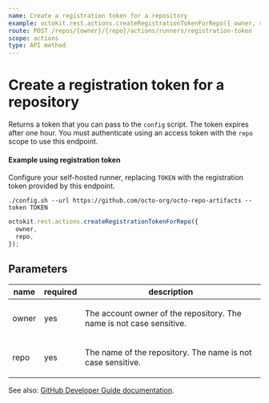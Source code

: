 ```yaml
---
name: Create a registration token for a repository
example: octokit.rest.actions.createRegistrationTokenForRepo({ owner, repo })
route: POST /repos/{owner}/{repo}/actions/runners/registration-token
scope: actions
type: API method
---
```


# Create a registration token for a repository

Returns a token that you can pass to the `config` script. The token expires after one hour. You must authenticate
using an access token with the `repo` scope to use this endpoint.

#### Example using registration token

Configure your self-hosted runner, replacing `TOKEN` with the registration token provided by this endpoint.

```
./config.sh --url https://github.com/octo-org/octo-repo-artifacts --token TOKEN
```

```js
octokit.rest.actions.createRegistrationTokenForRepo({
  owner,
  repo,
});
```

## Parameters

<table>
  <thead>
    <tr>
      <th>name</th>
      <th>required</th>
      <th>description</th>
    </tr>
  </thead>
  <tbody>
    <tr><td>owner</td><td>yes</td><td>

The account owner of the repository. The name is not case sensitive.

</td></tr>
<tr><td>repo</td><td>yes</td><td>

The name of the repository. The name is not case sensitive.

</td></tr>
  </tbody>
</table>

See also: [GitHub Developer Guide documentation](https://docs.github.com/enterprise-cloud@latest//rest/reference/actions#create-a-registration-token-for-a-repository).
